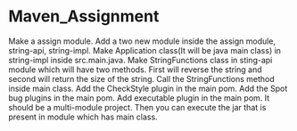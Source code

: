 # Maven_Assignment


Make a assign module.
Add a two new module inside the assign module, string-api, string-impl.
Make Application class(It will be java main class) in string-impl inside src.main.java.
Make StringFunctions class in sting-api module which will have two methods. First will reverse the string and second will return the size of the string.
Call the StringFunctions method inside main class.
Add the CheckStyle plugin in the main pom.
Add the Spot bug plugins in the main pom.
Add executable plugin in the main pom.
It should be a multi-module project.
Then you can execute the jar that is present in module which has main class.
